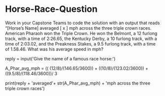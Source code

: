 # Horse-Race-Question
Work in your Capstone Teams to code the solution with an output that reads “[Horse’s Name] averaged [ x ] mph across the three triple crown races.   American Pharaoh won the Triple Crown.  He won the Belmont, a 12 furlong track, with a time of 2:26.65, the Kentucky Derby, a 10 furlong track, with a time of 2:03.02, and the Preakness Stakes, a 9.5 furlong track, with a time of 1.58.46.  What was his average speed in mph?



reply = input('Give the name of a famous race horse:')


A_Phar_avg_mph = (( (12/8)/(146.65/3600)) + ((10/8)/(123.02/3600)) + ((9.5/8)/(118.46/3600))/ 3
                 
                 
print(reply + 'averaged'+ str(A_Phar_avg_mph) + 'mph across the three triple crown races')

